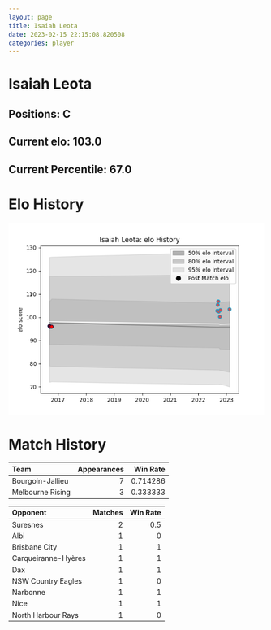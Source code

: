 ```yaml
---  
layout: page  
title: Isaiah Leota  
date: 2023-02-15 22:15:08.820508  
categories: player  
---
```

# Isaiah Leota

## Positions: C

## Current elo: 103.0

## Current Percentile: 67.0

# Elo History


![elo history](history_IsaiahLeota.png)
# Match History


| Team             |   Appearances |   Win Rate |
|:-----------------|--------------:|-----------:|
| Bourgoin-Jallieu |             7 |   0.714286 |
| Melbourne Rising |             3 |   0.333333 |

| Opponent            |   Matches |   Win Rate |
|:--------------------|----------:|-----------:|
| Suresnes            |         2 |        0.5 |
| Albi                |         1 |        0   |
| Brisbane City       |         1 |        1   |
| Carqueiranne-Hyères |         1 |        1   |
| Dax                 |         1 |        1   |
| NSW Country Eagles  |         1 |        0   |
| Narbonne            |         1 |        1   |
| Nice                |         1 |        1   |
| North Harbour Rays  |         1 |        0   |